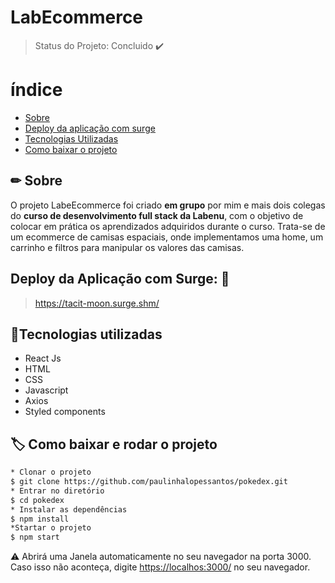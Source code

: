 # LabEcommerce

> Status do Projeto: Concluido :heavy_check_mark:

# índice
  
  - [Sobre](#-Sobre)
  - [Deploy da aplicação com surge](#-Deploy-da-aplicação-com-surge)
  - [Tecnologias Utilizadas](#-Tecnologias-Utilizadas)
  - [Como baixar o projeto](#-Como-baixar-o-projeto)
 
## ✏ Sobre
O projeto LabeEcommerce foi criado **em grupo** por mim e mais dois colegas do **curso de desenvolvimento full stack da Labenu**, com o objetivo de colocar em prática os aprendizados adquiridos durante o curso.
Trata-se de um ecommerce de camisas espaciais, onde implementamos uma home, um carrinho e filtros para manipular os valores das camisas.

## Deploy da Aplicação com Surge: :dash:
> <https://tacit-moon.surge.shm/>


## 📌Tecnologias utilizadas
- React Js
- HTML
- CSS
- Javascript
- Axios
- Styled components
## 🏷 Como baixar e rodar o projeto
```Bash
* Clonar o projeto
$ git clone https://github.com/paulinhalopessantos/pokedex.git
* Entrar no diretório
$ cd pokedex
* Instalar as dependências
$ npm install
*Startar o projeto
$ npm start
```
⚠ Abrirá uma Janela automaticamente no seu navegador na porta 3000. Caso isso não aconteça, digite <https://localhos:3000/> no seu navegador.

